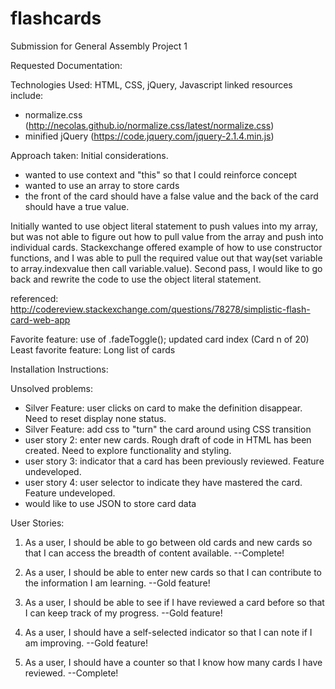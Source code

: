 # flashcards
Submission for General Assembly Project 1


Requested Documentation:

Technologies Used:
HTML, CSS, jQuery, Javascript
linked resources include:
 - normalize.css (http://necolas.github.io/normalize.css/latest/normalize.css)
 - minified jQuery (https://code.jquery.com/jquery-2.1.4.min.js)

Approach taken:
Initial considerations.
 - wanted to use context and "this" so that I could reinforce concept
 - wanted to use an array to store cards
 - the front of the card should have a false value and the back of the card should have a true value.

Initially wanted to use object literal statement to push values into my array, but was not able to figure out how to pull value from the array and push into individual cards. Stackexchange offered example of how to use constructor functions, and I was able to pull the required value out that way(set variable to array.indexvalue then call variable.value). Second pass, I would like to go back and rewrite the code to use the object literal statement.

referenced: http://codereview.stackexchange.com/questions/78278/simplistic-flash-card-web-app

Favorite feature: use of .fadeToggle(); updated card index (Card n of 20)
Least favorite feature: Long list of cards

Installation Instructions:


Unsolved problems:
- Silver Feature: user clicks on card to make the definition disappear. Need to reset display none status.
- Silver Feature: add css to "turn" the card around using CSS transition
- user story 2: enter new cards. Rough draft of code in HTML has been created. Need to explore functionality and styling.
- user story 3: indicator that a card has been previously reviewed. Feature undeveloped.
- user story 4: user selector to indicate they have mastered the card. Feature undeveloped.
 - would like to use JSON to store card data

User Stories: 
1. As a user, I should be able to go between old cards and new cards so that I can access the breadth of content available.
--Complete!

2. As a user, I should be able to enter new cards so that I can contribute to the information I am learning.
--Gold feature!

3. As a user, I should be able to see if I have reviewed a card before so that I can keep track of my progress.
--Gold feature!

4. As a user, I should have a self-selected indicator so that I can note if I am improving.
--Gold feature!

5. As a user, I should have a counter so that I know how many cards I have reviewed.
--Complete!

